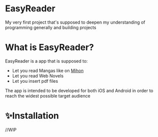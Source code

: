 # EasyReader

My very first project that's supposed to deepen my understanding of programming generally and building projects


#


# What is EasyReader?

EasyReader is a app that is supposed to:
<ul>
<li>Let you read Mangas like on <a href="https://github.com/mihonapp/mihon">Mihon</a></li>
<li>Let you read Web Novels</li>
<li>Let you insert pdf files </li> 
</ul>

The app is intended to be developed for both iOS and Android in order to reach the widest possible target audience

#
# :sparkles:Installation

//WIP

